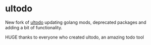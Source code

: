 # ultodo
New fork of [ultodo](https://github/ultodo) updating golang mods, deprecated packages and adding a bit of functionality.

HUGE thanks to everyone who created ultodo, an amazing todo tool
